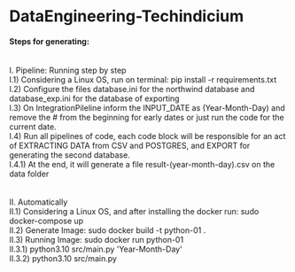 # DataEngineering-Techindicium

<h4> Steps for generating: </h4> <br>
I. Pipeline: Running step by step <br>
I.1) Considering a Linux OS, run on terminal: pip install -r requirements.txt <br>
I.2) Configure the files database.ini for the northwind database and database_exp.ini for the database of exporting <br>
I.3) On IntegrationPileline inform the INPUT_DATE as (Year-Month-Day) and remove the # from the beginning for early dates or just run the code for the current date. <br>
I.4) Run all pipelines of code, each code block will be responsible for an act of EXTRACTING DATA from CSV and POSTGRES, and EXPORT for generating the second database. <br>
I.4.1) At the end, it will generate a file result-(year-month-day).csv on the data folder <br>
<br>
<br>
II. Automatically <br>
II.1) Considering a Linux OS, and after installing the docker run: sudo docker-compose up <br> 
II.2) Generate Image: sudo docker build -t python-01 . <br>
II.3) Running Image: sudo docker run python-01 <br>
II.3.1) python3.10 src/main.py 'Year-Month-Day' <br> 
II.3.2) python3.10 src/main.py <br> 